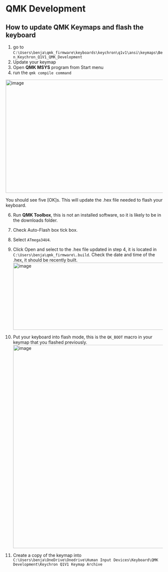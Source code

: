 # QMK Development


## How to update QMK Keymaps and flash the keyboard
1. go to `C:\Users\benja\qmk_firmware\keyboards\keychron\q1v1\ansi\keymaps\Ben_Keychron_Q1V1_QMK_Development`
2. Update your keymap
3. Open **QMK MSYS** program from Start menu
4. run the `qmk compile command`
  <img width="864" height="362" alt="image" src="https://github.com/user-attachments/assets/fa5d6bbf-9dfa-4e1c-9d00-de2582137467" />

  You should see five [OK]s. This will update the .hex file needed to flash your keyboard.
  
6. Run **QMK Toolbox**, this is not an installed software, so it is likely to be in the downloads folder.
7. Check Auto-Flash box tick box.
8. Select `ATmega34U4`.
9. Click Open and select to the .hex file updated in step 4, it is located in `C:\Users\benja\qmk_firmware\.build`. Check the date and time of the .hex, it should be recently built.
   <img width="945" height="215" alt="image" src="https://github.com/user-attachments/assets/9eb13e03-53b6-42bc-b6ff-99cc27aecf1a" />

10. Put your keyboard into flash mode, this is the `QK_BOOT` macro in your keymap that you flashed previously.
    <img width="950" height="650" alt="image" src="https://github.com/user-attachments/assets/75afdcbd-c5ed-48a6-be7b-0767d800903f" />
11. Create a copy of the keymap into `C:\Users\benja\OneDrive\Onedrive\Human Input Devices\Keyboard\QMK Development\Keychron Q1V1 Keymap Archive`
